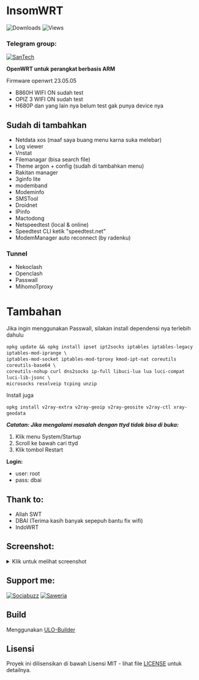 # InsomWRT
![Downloads](https://img.shields.io/github/downloads/bobbyunknown/InsomWRT/total.svg)
![Views](https://komarev.com/ghpvc/?username=bobbyunknown&repo=InsomWRT)

### Telegram group:
[![SanTech](https://img.shields.io/badge/SanTech-2CA5E0?style=for-the-badge&logo=telegram&logoColor=white)](https://t.me/+TuLCASzJrVJmNzM1)

**OpenWRT untuk perangkat berbasis ARM**

Firmware openwrt 23.05.05
- B860H WIFI ON sudah test
- OPIZ 3 WIFI ON sudah test
- H680P dan yang lain nya belum test gak punya device nya

## Sudah di tambahkan

- Netdata xos (maaf saya buang menu karna suka melebar)
- Log viewer
- Vnstat
- Filemanagar (bisa search file)
- Theme argon + config (sudah di tambahkan menu)
- Rakitan manager
- 3ginfo lite
- modemband
- Modeminfo
- SMSTool
- Droidnet
- IPinfo
- Mactodong
- Netspeedtest (local & online)
- Speedtest CLI ketik "speedtest.net"
- ModemManager auto reconnect (by radenku)

### Tunnel
- Nekoclash
- Openclash
- Passwall
- MihomoTproxy

# Tambahan
Jika ingin menggunakan Passwall, silakan install dependensi nya terlebih dahulu
```
opkg update && opkg install ipset ipt2socks iptables iptables-legacy iptables-mod-iprange \
iptables-mod-socket iptables-mod-tproxy kmod-ipt-nat coreutils coreutils-base64 \
coreutils-nohup curl dns2socks ip-full libuci-lua lua luci-compat luci-lib-jsonc \
microsocks resolveip tcping unzip
```
Install juga
```
opkg install v2ray-extra v2ray-geoip v2ray-geosite v2ray-ctl xray-geodata
```


***Catatan: Jika mengalami masalah dengan ttyd tidak bisa di buka:***
1. Klik menu System/Startup
2. Scroll ke bawah cari ttyd
3. Klik tombol Restart

**Login:**
- user: root
- pass: dbai

## Thank to:
- Allah SWT
- DBAI (Terima kasih banyak sepepuh bantu fix wifi)
- IndoWRT

## Screenshot:
<details>
<summary>Klik untuk melihat screenshot</summary>

![screenshot 1](img/Snag_b3a08e.png)
![screenshot 2](img/Snag_b3a0ec.png)
![screenshot 3](img/Snag_b3a15a.png)
![screenshot 4](img/Snag_b3a254.png)
![screenshot 5](img/Snag_b3a2f0.png)
![screenshot 6](img/Snag_b3a36d.png)
![screenshot 7](img/Snag_b3a409.png)

</details>

## Support me:

[![Sociabuzz](https://img.shields.io/badge/Sociabuzz-1DA1F2?style=for-the-badge&logo=sociabuzz&logoColor=white)](https://sociabuzz.com/bobbyunknown/tribe)
[![Saweria](https://img.shields.io/badge/Saweria-FFA500?style=for-the-badge&logo=saweria&logoColor=white)](https://saweria.co/bobbyunknown)

## Build
Menggunakan [ULO-Builder](https://github.com/armarchindo/ULO-Builder)
## Lisensi

Proyek ini dilisensikan di bawah Lisensi MIT - lihat file [LICENSE](LICENSE) untuk detailnya.
